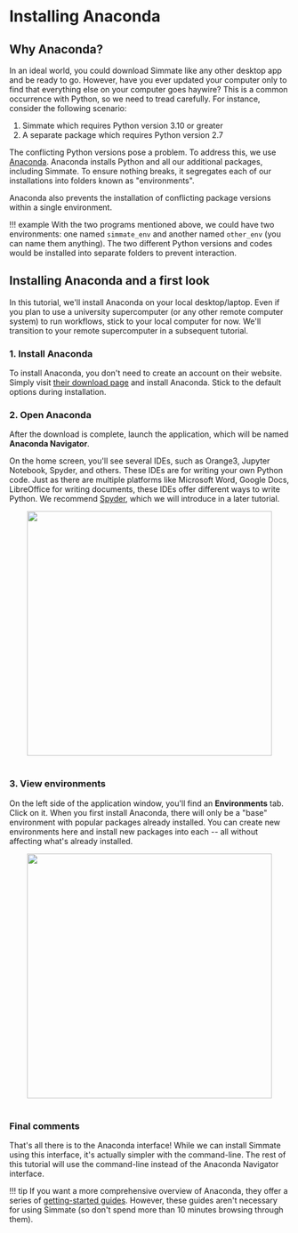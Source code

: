 # Installing Anaconda

## Why Anaconda?

In an ideal world, you could download Simmate like any other desktop app and be ready to go. However, have you ever updated your computer only to find that everything else on your computer goes haywire? This is a common occurrence with Python, so we need to tread carefully. For instance, consider the following scenario:

1. Simmate which requires Python version 3.10 or greater
2. A separate package which requires Python version 2.7

The conflicting Python versions pose a problem. To address this, we use [Anaconda](https://www.anaconda.com/). Anaconda installs Python and all our additional packages, including Simmate. To ensure nothing breaks, it segregates each of our installations into folders known as "environments". 

Anaconda also prevents the installation of conflicting package versions within a single environment.

!!! example
    With the two programs mentioned above, we could have two environments: one named `simmate_env` and another named `other_env` (you can name them anything). The two different Python versions and codes would be installed into separate folders to prevent interaction.

## Installing Anaconda and a first look

In this tutorial, we'll install Anaconda on your local desktop/laptop. Even if you plan to use a university supercomputer (or any other remote computer system) to run workflows, stick to your local computer for now. We'll transition to your remote supercomputer in a subsequent tutorial.


### 1. Install Anaconda
To install Anaconda, you don't need to create an account on their website. Simply visit [their download page](https://www.anaconda.com/products/distribution) and install Anaconda. Stick to the default options during installation.


### 2. Open Anaconda
After the download is complete, launch the application, which will be named **Anaconda Navigator**.

On the home screen, you'll see several IDEs, such as Orange3, Jupyter Notebook, Spyder, and others. These IDEs are for writing your own Python code. Just as there are multiple platforms like Microsoft Word, Google Docs, LibreOffice for writing documents, these IDEs offer different ways to write Python. We recommend [Spyder](https://www.spyder-ide.org/), which we will introduce in a later tutorial.

<!-- This is an image of the Anaconda GUI home -->
<p align="center" style="margin-bottom:40px;">
<img src="https://docs.anaconda.com/_images/nav-tabs1.png"  height=440 style="max-height: 440px;">
</p>


### 3. View environments
On the left side of the application window, you'll find an **Environments** tab. Click on it. When you first install Anaconda, there will only be a "base" environment with popular packages already installed. You can create new environments here and install new packages into each -- all without affecting what's already installed.

<!-- This is an image of the Anaconda GUI environments -->
<p align="center" style="margin-bottom:40px;">
<img src="https://docs.anaconda.com/_images/nav-env1.png"  height=440 style="max-height: 440px;">
</p>


### Final comments

That's all there is to the Anaconda interface! While we can install Simmate using this interface, it's actually simpler with the command-line. The rest of this tutorial will use the command-line instead of the Anaconda Navigator interface.

!!! tip
    If you want a more comprehensive overview of Anaconda, they offer a series of [getting-started guides](https://docs.anaconda.com/anaconda/user-guide/). However, these guides aren't necessary for using Simmate (so don't spend more than 10 minutes browsing through them).